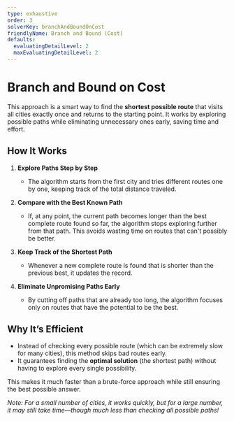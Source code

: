 ```yaml
---
type: exhaustive
order: 3
solverKey: branchAndBoundOnCost
friendlyName: Branch and Bound (Cost)
defaults:
  evaluatingDetailLevel: 2
  maxEvaluatingDetailLevel: 2
---
```


# Branch and Bound on Cost

This approach is a smart way to find the **shortest possible route** that visits all cities exactly once and returns to the starting point. It works by exploring possible paths while eliminating unnecessary ones early, saving time and effort.

## How It Works

1. **Explore Paths Step by Step**

   - The algorithm starts from the first city and tries different routes one by one, keeping track of the total distance traveled.

2. **Compare with the Best Known Path**

   - If, at any point, the current path becomes longer than the best complete route found so far, the algorithm stops exploring further from that path. This avoids wasting time on routes that can't possibly be better.

3. **Keep Track of the Shortest Path**

   - Whenever a new complete route is found that is shorter than the previous best, it updates the record.

4. **Eliminate Unpromising Paths Early**
   - By cutting off paths that are already too long, the algorithm focuses only on routes that have the potential to be the best.

## Why It’s Efficient

- Instead of checking every possible route (which can be extremely slow for many cities), this method skips bad routes early.
- It guarantees finding the **optimal solution** (the shortest path) without having to explore every single possibility.

This makes it much faster than a brute-force approach while still ensuring the best possible answer.

_Note: For a small number of cities, it works quickly, but for a large number, it may still take time—though much less than checking all possible paths!_
